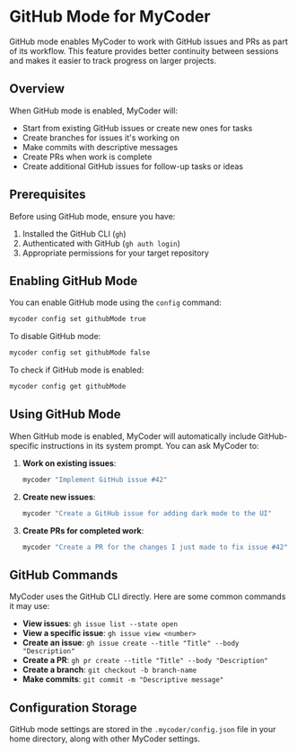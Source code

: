 # GitHub Mode for MyCoder

GitHub mode enables MyCoder to work with GitHub issues and PRs as part of its workflow. This feature provides better continuity between sessions and makes it easier to track progress on larger projects.

## Overview

When GitHub mode is enabled, MyCoder will:

- Start from existing GitHub issues or create new ones for tasks
- Create branches for issues it's working on
- Make commits with descriptive messages
- Create PRs when work is complete
- Create additional GitHub issues for follow-up tasks or ideas

## Prerequisites

Before using GitHub mode, ensure you have:

1. Installed the GitHub CLI (`gh`)
2. Authenticated with GitHub (`gh auth login`)
3. Appropriate permissions for your target repository

## Enabling GitHub Mode

You can enable GitHub mode using the `config` command:

```bash
mycoder config set githubMode true
```

To disable GitHub mode:

```bash
mycoder config set githubMode false
```

To check if GitHub mode is enabled:

```bash
mycoder config get githubMode
```

## Using GitHub Mode

When GitHub mode is enabled, MyCoder will automatically include GitHub-specific instructions in its system prompt. You can ask MyCoder to:

1. **Work on existing issues**:
   ```bash
   mycoder "Implement GitHub issue #42"
   ```

2. **Create new issues**:
   ```bash
   mycoder "Create a GitHub issue for adding dark mode to the UI"
   ```

3. **Create PRs for completed work**:
   ```bash
   mycoder "Create a PR for the changes I just made to fix issue #42"
   ```

## GitHub Commands

MyCoder uses the GitHub CLI directly. Here are some common commands it may use:

- **View issues**: `gh issue list --state open`
- **View a specific issue**: `gh issue view <number>`
- **Create an issue**: `gh issue create --title "Title" --body "Description"`
- **Create a PR**: `gh pr create --title "Title" --body "Description"`
- **Create a branch**: `git checkout -b branch-name`
- **Make commits**: `git commit -m "Descriptive message"`

## Configuration Storage

GitHub mode settings are stored in the `.mycoder/config.json` file in your home directory, along with other MyCoder settings.
